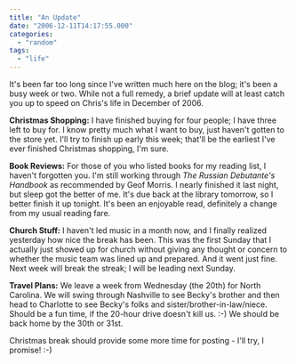 ```yaml
---
title: "An Update"
date: "2006-12-11T14:17:55.000"
categories: 
  - "random"
tags: 
  - "life"
---
```


It's been far too long since I've written much here on the blog; it's been a busy week or two. While not a full remedy, a brief update will at least catch you up to speed on Chris's life in December of 2006.

**Christmas Shopping:** I have finished buying for four people; I have three left to buy for. I know pretty much what I want to buy, just haven't gotten to the store yet. I'll try to finish up early this week; that'll be the earliest I've ever finished Christmas shopping, I'm sure.

**Book Reviews:** For those of you who listed books for my reading list, I haven't forgotten you. I'm still working through _The Russian Debutante's Handbook_ as recommended by Geof Morris. I nearly finished it last night, but sleep got the better of me. It's due back at the library tomorrow, so I better finish it up tonight. It's been an enjoyable read, definitely a change from my usual reading fare.

**Church Stuff:** I haven't led music in a month now, and I finally realized yesterday how nice the break has been. This was the first Sunday that I actually just showed up for church without giving any thought or concern to whether the music team was lined up and prepared. And it went just fine. Next week will break the streak; I will be leading next Sunday.

**Travel Plans:** We leave a week from Wednesday (the 20th) for North Carolina. We will swing through Nashville to see Becky's brother and then head to Charlotte to see Becky's folks and sister/brother-in-law/niece. Should be a fun time, if the 20-hour drive doesn't kill us. :-) We should be back home by the 30th or 31st.

Christmas break should provide some more time for posting - I'll try, I promise! :-)
